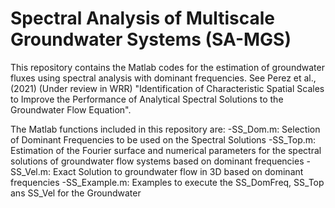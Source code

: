 # Spectral Analysis of Multiscale Groundwater Systems (SA-MGS)

This repository contains the Matlab codes for the estimation of groundwater fluxes using spectral analysis with dominant frequencies. See Perez et al., (2021) (Under review in WRR) "Identification of Characteristic Spatial Scales to Improve the Performance of Analytical Spectral Solutions to the Groundwater Flow Equation".

The Matlab functions included in this repository are:
  -SS_Dom.m: Selection of Dominant Frequencies to be used on the Spectral Solutions
  -SS_Top.m: Estimation of the Fourier surface and numerical parameters for the spectral solutions of groundwater flow systems based on dominant frequencies
  -SS_Vel.m: Exact Solution to groundwater flow in 3D based on dominant frequencies
  -SS_Example.m: Examples to execute the SS_DomFreq, SS_Top ans SS_Vel for the Groundwater 
